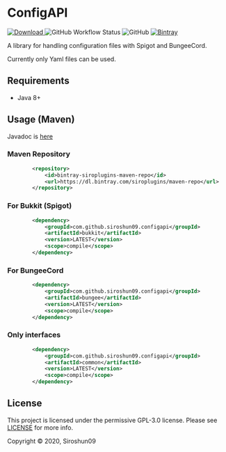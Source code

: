 # ConfigAPI

[![Download](https://api.bintray.com/packages/siroplugins/maven-repo/ConfigAPI/images/download.svg) ](https://bintray.com/siroshun/maven-repo/ConfigAPI/_latestVersion)
![GitHub Workflow Status](https://img.shields.io/github/workflow/status/SiroPlugins/ConfigAPI/Java%20CI)
![GitHub](https://img.shields.io/github/license/SiroPlugins/ConfigAPI)
[![Bintray](https://img.shields.io/bintray/v/siroplugins/maven-repo/ConfigAPI?color=orange&label=Javadoc)](https://siroplugins.github.io/ConfigAPI/)

A library for handling configuration files with Spigot and BungeeCord.

Currently only Yaml files can be used.

## Requirements

- Java 8+

## Usage (Maven)

Javadoc is [here](https://siroplugins.github.io/ConfigAPI/)

### Maven Repository

```xml
        <repository>
            <id>bintray-siroplugins-maven-repo</id>
            <url>https://dl.bintray.com/siroplugins/maven-repo</url>
        </repository>
```

### For Bukkit (Spigot)

```xml
        <dependency>
            <groupId>com.github.siroshun09.configapi</groupId>
            <artifactId>bukkit</artifactId>
            <version>LATEST</version>
            <scope>compile</scope>
        </dependency>
```

### For BungeeCord

```xml
        <dependency>
            <groupId>com.github.siroshun09.configapi</groupId>
            <artifactId>bungee</artifactId>
            <version>LATEST</version>
            <scope>compile</scope>
        </dependency>
```

### Only interfaces

```xml
        <dependency>
            <groupId>com.github.siroshun09.configapi</groupId>
            <artifactId>common</artifactId>
            <version>LATEST</version>
            <scope>compile</scope>
        </dependency>
```

## License

This project is licensed under the permissive GPL-3.0 license. Please see [LICENSE](LICENSE) for more info.

Copyright © 2020, Siroshun09